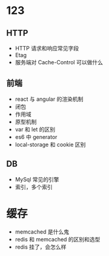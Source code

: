 # 123

## HTTP
- HTTP 请求和响应常见字段
- Etag 
- 服务端对 Cache-Control 可以做什么

## 前端
- react 与 angular 的渲染机制
- 闭包 
- 作用域
- 原型机制
- var 和 let 的区别 
- es6 中 generator
- local-storage 和 cookie 区别

## DB 
- MySql 常见的引擎 
- 索引，多个索引 

# 缓存
- memcached 是什么鬼
- redis 和 memcached 的区别和选型
- redis 挂了，会怎么样
